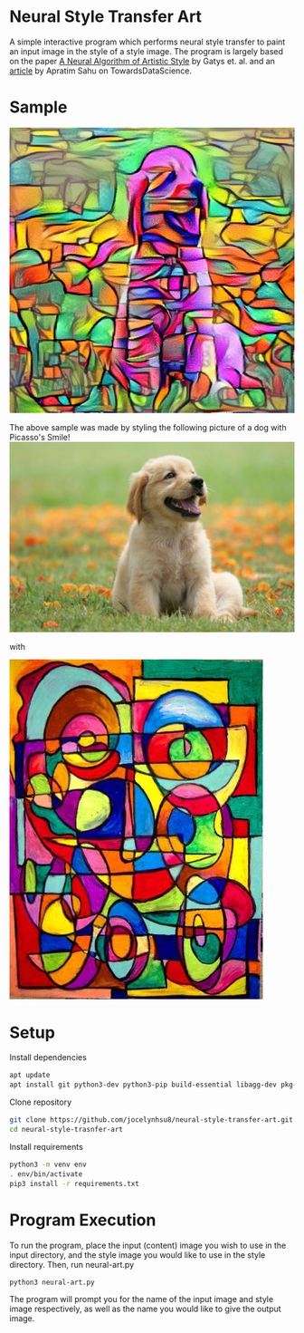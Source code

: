 # Neural Style Transfer Art
A simple interactive program which performs neural style transfer to paint an input image in the style of a style image. The program is largely based on the paper [A Neural Algorithm of Artistic Style](https://arxiv.org/pdf/1508.06576.pdf) by Gatys et. al. and an [article](https://towardsdatascience.com/art-with-ai-turning-photographs-into-artwork-with-neural-style-transfer-8144ece44bed) by Apratim Sahu on TowardsDataScience.

# Sample
![](samples/dogpicassofinal.png)

The above sample was made by styling the following picture of a dog with Picasso's Smile!
![](samples/dog.jpg) 

with 

![](samples/picasso.jpeg)

# Setup
Install dependencies
```sh
apt update
apt install git python3-dev python3-pip build-essential libagg-dev pkg-config
```

Clone repository
```sh
git clone https://github.com/jocelynhsu8/neural-style-transfer-art.git
cd neural-style-trasnfer-art
```

Install requirements
```sh
python3 -m venv env
. env/bin/activate
pip3 install -r requirements.txt
```

# Program Execution
To run the program, place the input (content) image you wish to use in the input directory, and the style image you would like to use in the style directory.
Then, run neural-art.py
```sh
python3 neural-art.py
```

The program will prompt you for the name of the input image and style image respectively, as well as the name you would like to give the output image.
